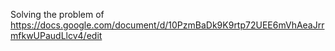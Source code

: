Solving the problem of https://docs.google.com/document/d/10PzmBaDk9K9rtp72UEE6mVhAeaJrrmfkwUPaudLlcv4/edit
